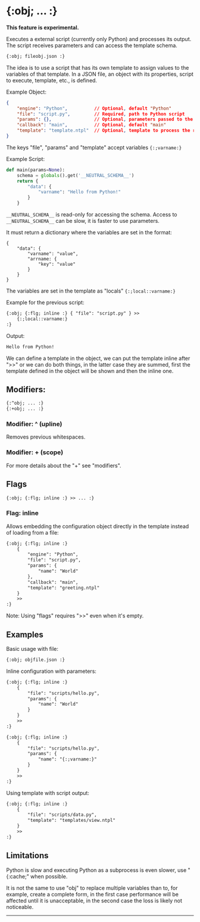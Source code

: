 {:obj; ... :}
=============
**This feature is experimental.**

Executes a external script (currently only Python) and processes its output. The script receives parameters and can access the template schema.

```html
{:obj; fileobj.json :}
```

The idea is to use a script that has its own template to assign values to the variables of that template. In a JSON file, an object with its properties, script to execute, template, etc., is defined.

Example Object:

```json
{
    "engine": "Python",          // Optional, default "Python"
    "file": "script.py",         // Required, path to Python script
    "params": {},                // Optional, parameters passed to the script
    "callback": "main",          // Optional, default "main"
    "template": "template.ntpl"  // Optional, template to process the result
}
```

The keys "file", "params" and "template" accept variables `{:;varname:}`

Example Script:

```python
def main(params=None):
    schema = globals().get('__NEUTRAL_SCHEMA__')
    return {
        "data": {
            "varname": "Hello from Python!"
        }
    }
```

`__NEUTRAL_SCHEMA__` is read-only for accessing the schema. Access to `__NEUTRAL_SCHEMA__` can be slow, it is faster to use parameters.

It must return a dictionary where the variables are set in the format:

```text
{
    "data": {
        "varname": "value",
        "arrname: {
            "key": "value"
        }
    }
}
```

The variables are set in the template as "locals" `{:;local::varname:}`

Example for the previous script:

```html
{:obj; {:flg; inline :} { "file": "script.py" } >>
    {:;local::varname:}
:}
```

Output:
```html
Hello from Python!
```

We can define a template in the object, we can put the template inline after ">>" or we can do both things, in the latter case they are summed, first the template defined in the object will be shown and then the inline one.

Modifiers:
----------

```html
{:^obj; ... :}
{:+obj; ... :}
```

### Modifier: ^ (upline)

Removes previous whitespaces.

### Modifier: + (scope)

For more details about the "+" see "modifiers".

Flags
-----

```html
{:obj; {:flg; inline :} >> ... :}
```

### Flag: inline

Allows embedding the configuration object directly in the template instead of loading from a file:

```html
{:obj; {:flg; inline :}
    {
        "engine": "Python",
        "file": "script.py",
        "params": {
            "name": "World"
        },
        "callback": "main",
        "template": "greeting.ntpl"
    }
    >>
:}
```

Note: Using "flags" requires ">>" even when it's empty.

Examples
--------

Basic usage with file:
```html
{:obj; objfile.json :}
```

Inline configuration with parameters:
```html
{:obj; {:flg; inline :}
    {
        "file": "scripts/hello.py",
        "params": {
            "name": "World"
        }
    }
    >>
:}

{:obj; {:flg; inline :}
    {
        "file": "scripts/hello.py",
        "params": {
            "name": "{:;varname:}"
        }
    }
    >>
:}
```

Using template with script output:
```html
{:obj; {:flg; inline :}
    {
        "file": "scripts/data.py",
        "template": "templates/view.ntpl"
    }
    >>
:}
```

Limitations
------------

Python is slow and executing Python as a subprocess is even slower, use "{:cache;" when possible.

It is not the same to use "obj" to replace multiple variables than to, for example, create a complete form, in the first case performance will be affected until it is unacceptable, in the second case the loss is likely not noticeable.

---
